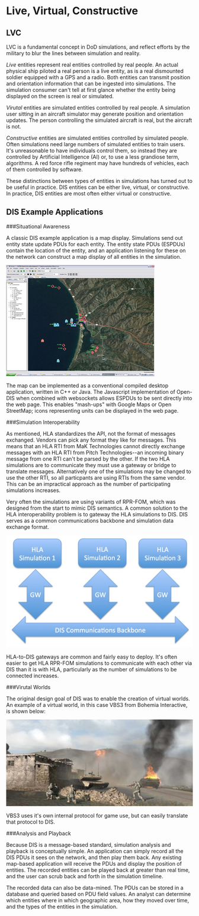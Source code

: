 # Live, Virtual, Constructive

## LVC

LVC is a fundamental concept in DoD simulations, and reflect efforts by the military to blur the lines between simulation and reality.

*Live* entities represent real entities controlled by real people. An actual physical ship piloted a real person is a live entity, as is a real dismounted soldier equipped with a GPS and a radio. Both entities can transmit position and orientation information that can be ingested into simulations. The simulation consumer can't tell at first glance whether the entity being displayed on the screen is real or simulated.

*Virutal* entities are simulated entities controlled by real people. A simulation user sitting in an aircraft simulator may generate position and orientation updates. The person controlling the simulated aircraft is real, but the aircraft is not.

*Constructive* entities are simulated entities controlled by simulated people. Often simulations need large numbers of simulated entities to train users. It's unreasonable to have individuals control them, so instead they are controlled by Artificial Intelligence (AI) or, to use a less grandiose term, algorithms. A red force rifle regiment may have hundreds of vehicles, each of them controlled by software. 

These distinctions between types of entities in simulations has turned out to be useful in practice. DIS entities can be either live, virtual, or constructive. In practice, DIS entities are most often either virtual or constructive. 

## DIS Example Applications

###Situational Awareness

A classic DIS example application is a map display. Simulations send out entity state update PDUs for each entity. The entity state PDUs (ESPDUs) contain the location of the entity, and an application listening for these on the network can construct a map display of all entities in the simulation.

<img src="images/DISMapDisplay.jpg">

The map can be implemented as a conventional compiled desktop application, written in C++ or Java. The Javascript implementation of Open-DIS when combined with websockets allows ESPDUs to be sent directly into the web page. This enables "mash-ups" with Google Maps or Open StreetMap; icons representing units can be displayed in the web page. 

###Simulation Interoperability

As mentioned, HLA standardizes the API, not the format of messages exchanged. Vendors can pick any format they like for messages. This means that an HLA RTI from MaK Technologies cannot directly exchange messages with an HLA RTI from Pitch Technologies--an incoming binary message from one RTI can't be parsed by the other. If the two HLA simulations are to communicate they must use a gateway or bridge to translate messages. Alternatively one of the simulations may be changed to use the other RTI, so all particpants are using RTIs from the same vendor. This can be an impractical approach as the number of participating simulations increases. 

Very often the simulations are using variants of RPR-FOM, which was designed from the start to mimic DIS semantics. A common solution to the HLA interoperability problem is to gateway the HLA simulations to DIS. DIS serves as a common communications backbone and simulation data exchange format.

<img src="images/InteropBlockDiagram.jpg">

HLA-to-DIS gateways are common and fairly easy to deploy. It's often easier to get HLA RPR-FOM simulations to communicate with each other via DIS than it is with HLA, particularly as the number of simulations to be connected increases. 

###Virutal Worlds

The original design goal of DIS was to enable the creation of virtual worlds. An example of a virtual world, in this case VBS3 from Bohemia Interactive, is shown below:

<img src="images/VBS3-BATTLE.jpg">

VBS3 uses it's own internal protocol for game use, but can easily translate that protocol to DIS.

###Analysis and Playback

Because DIS is a message-based standard, simulation analysis and playback is conceptually simple. An application can simply record all the DIS PDUs it sees on the network, and then play them back. Any existing map-based application will receive the PDUs and display the position of entities. The recorded entities can be played back at greater than real time, and the user can scrub back and forth in the simulation timeline.

The recorded data can also be data-mined. The PDUs can be stored in a database and queried based on PDU field values. An analyst can determine which entities where in which geographic area, how they moved over time, and the types of the entities in the simulation.